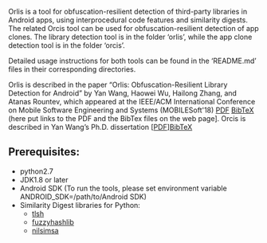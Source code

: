 Orlis is a tool for obfuscation-resilient detection of third-party libraries in Android apps, using interprocedural code features and similarity digests. The related Orcis tool can be used for obfuscation-resilient detection of app clones. The library detection tool is in the folder ‘orlis’, while the app clone detection tool is in the folder ‘orcis’.

Detailed usage instructions for both tools can be found in the ‘README.md’ files in their corresponding directories.

Orlis is described in the paper “Orlis: Obfuscation-Resilient Library Detection for Android” by Yan Wang, Haowei Wu, Hailong Zhang, and Atanas Rountev, which appeared at the IEEE/ACM International Conference on Mobile Software Engineering and Systems (MOBILESoft'18) [PDF](http://web.cse.ohio-state.edu/presto/pubs/msoft18.pdf) [BibTeX](http://web.cse.ohio-state.edu/presto/pubs/msoft18.bib) (here put links to the PDF and the BibTex files on the web page]. Orcis is described in Yan Wang’s Ph.D. dissertation \[[PDF](http://web.cse.ohio-state.edu/presto/pubs/wang_phd18.pdf)\][BibTeX](http://web.cse.ohio-state.edu/presto/pubs/wang_phd18.bib) 

## Prerequisites:
 * python2.7
 * JDK1.8 or later
 * Android SDK (To run the tools, please set environment variable ANDROID_SDK=/path/to/Android SDK)
 * Similarity Digest libraries for Python:
   * [tlsh](https://github.com/trendmicro/tlsh)
   * [fuzzyhashlib](https://github.com/sptonkin/fuzzyhashlib)
   * [nilsimsa](https://github.com/diffeo/py-nilsimsa)

